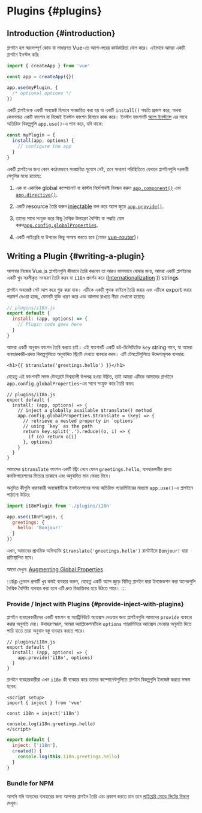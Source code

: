 ﻿# Plugins {#plugins}

## Introduction {#introduction}

প্লাগইন হল স্বয়ংসম্পূর্ণ কোড যা সাধারণত Vue-তে অ্যাপ-স্তরের কার্যকারিতা যোগ করে। এইভাবে আমরা একটি প্লাগইন ইনস্টল করি:

```js
import { createApp } from 'vue'

const app = createApp({})

app.use(myPlugin, {
  /* optional options */
})
```

একটি প্লাগইনকে একটি অবজেক্ট হিসাবে সংজ্ঞায়িত করা হয় যা একটি `install()` পদ্ধতি প্রকাশ করে, অথবা কেবলমাত্র একটি ফাংশন যা নিজেই ইনস্টল ফাংশন হিসাবে কাজ করে। ইনস্টল ফাংশনটি [অ্যাপ ইনস্ট্যান্স](/api/application) এর সাথে অতিরিক্ত বিকল্পগুলি `app.use()`-এ পাস করে, যদি থাকে:

```js
const myPlugin = {
  install(app, options) {
    // configure the app
  }
}
```

একটি প্লাগইনের জন্য কোন কঠোরভাবে সংজ্ঞায়িত সুযোগ নেই, তবে সাধারণ পরিস্থিতিতে যেখানে প্লাগইনগুলি দরকারী সেগুলির মধ্যে রয়েছে:

1. এক বা একাধিক global কম্পোনেন্ট বা কাস্টম নির্দেশাবলী নিবন্ধন করুন [`app.component()`](/api/application#app-component) এবং [`app.directive()`](/api/application#app-directive).

2. একটি resource তৈরি করুন [injectable](/guide/components/provide-inject) কল করে অ্যাপ জুড়ে [`app.provide()`](/api/application#app-provide).

3. তাদের সাথে সংযুক্ত করে কিছু বৈশ্বিক উদাহরণ বৈশিষ্ট্য বা পদ্ধতি যোগ করুন[`app.config.globalProperties`](/api/application#app-config-globalproperties).

4. একটি লাইব্রেরি যা উপরের কিছু সমন্বয় করতে হবে (যেমন [vue-router](https://github.com/vuejs/vue-router-next))।

## Writing a Plugin {#writing-a-plugin}

আপনার নিজের Vue.js প্লাগইনগুলি কীভাবে তৈরি করবেন তা আরও ভালভাবে বোঝার জন্য, আমরা একটি প্লাগইনের একটি খুব সরলীকৃত সংস্করণ তৈরি করব যা `i18n` প্রদর্শন করে ([Internationalization](https://en.wikipedia.org/wiki/Internationalization_and_localization) )) strings

প্লাগইন অবজেক্ট সেট আপ করে শুরু করা যাক। এটিকে একটি পৃথক ফাইলে তৈরি করার এবং এটিকে export করার পরামর্শ দেওয়া হচ্ছে, যেমনটি যুক্তি ধারণ করে এবং আলাদা রাখতে নীচে দেখানো হয়েছে৷

```js
// plugins/i18n.js
export default {
  install: (app, options) => {
    // Plugin code goes here
  }
}
```

আমরা একটি অনুবাদ ফাংশন তৈরি করতে চাই। এই ফাংশনটি একটি ডট-ডিলিমিটেড `key` string পাবে, যা আমরা ব্যবহারকারী-প্রদত্ত বিকল্পগুলিতে অনুবাদিত স্ট্রিংটি দেখতে ব্যবহার করব। এটি টেমপ্লেটগুলিতে উদ্দেশ্যমূলক ব্যবহার:

```vue-html
<h1>{{ $translate('greetings.hello') }}</h1>
```

যেহেতু এই ফাংশনটি সমস্ত টেমপ্লেটে বিশ্বব্যাপী উপলব্ধ হওয়া উচিত, তাই আমরা এটিকে আমাদের প্লাগইনে `app.config.globalProperties`-এর সাথে সংযুক্ত করে তৈরি করব:

```js{4-11}
// plugins/i18n.js
export default {
  install: (app, options) => {
    // inject a globally available $translate() method
    app.config.globalProperties.$translate = (key) => {
      // retrieve a nested property in `options`
      // using `key` as the path
      return key.split('.').reduce((o, i) => {
        if (o) return o[i]
      }, options)
    }
  }
}
```

আমাদের `$translate` ফাংশন একটি স্ট্রিং নেবে যেমন `greetings.hello`, ব্যবহারকারীর প্রদত্ত কনফিগারেশনের ভিতরে তাকাবে এবং অনুবাদিত মান ফেরত দিবে।

অনূদিত কীগুলি ধারণকারী অবজেক্টটিকে ইনস্টলেশনের সময় অতিরিক্ত প্যারামিটারের মাধ্যমে `app.use()`-এ প্লাগইনে পাঠানো উচিত:

```js
import i18nPlugin from './plugins/i18n'

app.use(i18nPlugin, {
  greetings: {
    hello: 'Bonjour!'
  }
})
```

এখন, আমাদের প্রাথমিক অভিব্যক্তি `$translate('greetings.hello')` রানটাইমে `Bonjour!` দ্বারা প্রতিস্থাপিত হবে।

আরো দেখুন: [Augmenting Global Properties](/guide/typescript/options-api#augmenting-global-properties) <sup class="vt-badge ts" />

:::tip
গ্লোবাল প্রপার্টি খুব কমই ব্যবহার করুন, যেহেতু একটি অ্যাপ জুড়ে বিভিন্ন প্লাগইন দ্বারা ইনজেকশন করা অনেকগুলি বৈশ্বিক বৈশিষ্ট্য ব্যবহার করা হলে এটি দ্রুত বিভ্রান্তিকর হয়ে উঠতে পারে।
:::

### Provide / Inject with Plugins {#provide-inject-with-plugins}

প্লাগইন ব্যবহারকারীদের একটি ফাংশন বা অ্যাট্রিবিউটে অ্যাক্সেস দেওয়ার জন্য প্লাগইনগুলি আমাদের `provide` ব্যবহার করার অনুমতি দেয়। উদাহরণস্বরূপ, আমরা অ্যাপ্লিকেশনটিকে `options` প্যারামিটারে অ্যাক্সেস দেওয়ার অনুমতি দিতে পারি যাতে তারা অনুবাদ বস্তু ব্যবহার করতে পারে।

```js{10}
// plugins/i18n.js
export default {
  install: (app, options) => {
    app.provide('i18n', options)
  }
}
```

প্লাগইন ব্যবহারকারীরা এখন `i18n` কী ব্যবহার করে তাদের কম্পোনেন্টগুলিতে প্লাগইন বিকল্পগুলি ইনজেক্ট করতে সক্ষম হবেন:

<div class="composition-api">

```vue
<script setup>
import { inject } from 'vue'

const i18n = inject('i18n')

console.log(i18n.greetings.hello)
</script>
```

</div>
<div class="options-api">

```js
export default {
  inject: ['i18n'],
  created() {
    console.log(this.i18n.greetings.hello)
  }
}
```

</div>

### Bundle for NPM

আপনি যদি অন্যদের ব্যবহারের জন্য আপনার প্লাগইন তৈরি এবং প্রকাশ করতে চান তবে [লাইব্রেরি মোডে ভিটের বিভাগ](https://vitejs.dev/guide/build.html#library-mode) দেখুন।
